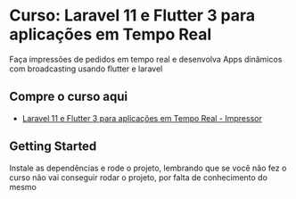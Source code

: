 # Curso: Laravel 11 e Flutter 3 para aplicações em Tempo Real

Faça impressões de pedidos em tempo real e desenvolva Apps dinâmicos com broadcasting usando flutter e laravel

## Compre o curso aqui

- [Laravel 11 e Flutter 3 para aplicações em Tempo Real - Impressor](https://www.udemy.com/course/laravel-11-flutter-3-aplicacoes-tempo-real-impressor-delivery-desktop/?referralCode=15E8D1FE6E078DDF9049)

## Getting Started

Instale as dependências e rode o projeto, lembrando que se você não fez o curso não vai conseguir rodar o projeto, por falta de conhecimento do mesmo
